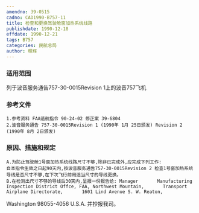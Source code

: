 ```yaml
---
amendno: 39-0515
cadno: CAD1990-B757-11
title: 检查和更换驾驶舱窗加热系统线路
publishdate: 1990-12-18
effdate: 1990-12-21
tags: B757
categories: 民航总局
author: 程辉
---
```


### 适用范围 
列于波音服务通告757-30-0015Revision 1上的波音757飞机

<!--more-->
### 参考文件
    1.参考资料 FAA适航指令 90-24-02 修正案 39-6804 
    2.波音服务通告 757-30-0015Revision 1 (1990年 1月 25日颁发) Revision 2 (1990年 8月 2日颁发) 

### 原因、措施和规定 
    A.为防止驾驶舱1号窗加热系统线路尺寸不够,除非已完成外,应完成下列工作: 
    自本指令生效之日起90天内,按波音服务通告757-30-0015Revision 2 检查1号窗加热系统导线是否尺寸不够,在下次飞行前用适当尺寸的导线更换。 
    B.在检测出尺寸不够的导线后30天内,呈报一份报告给: Manager       Manufacturing Inspection District Offce, FAA, Northwest Mountain,       Transport Airplane Directorate,       1601 Lind Avenue S. W. Reaton, 
       
Washington 98055-4056 
U.S.A.     并抄报我司。
